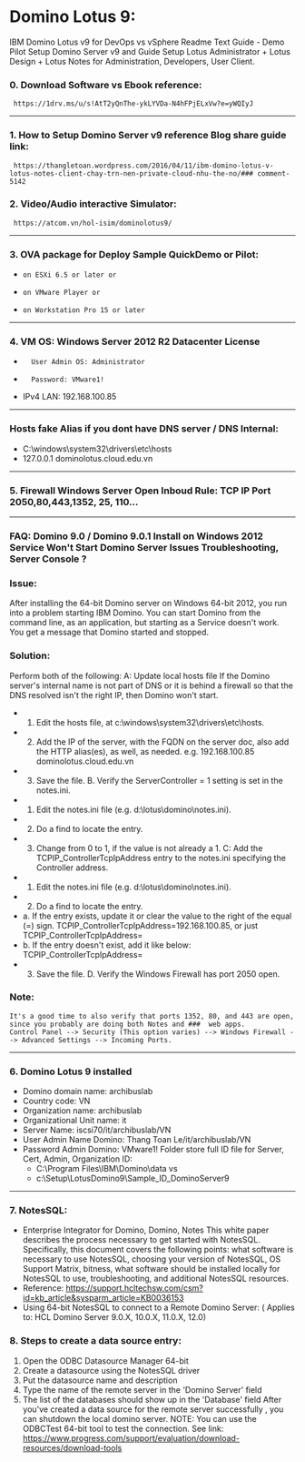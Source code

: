 # Domino Lotus 9:
 IBM Domino Lotus v9 for DevOps vs vSphere
 Readme Text Guide - Demo Pilot Setup Domino Server v9  and Guide Setup Lotus Administrator + Lotus Design + Lotus Notes  for Administration, Developers, User Client.
###  0. Download Software vs Ebook reference: 
     https://1drv.ms/u/s!AtT2yQnThe-ykLYVDa-N4hFPjELxVw?e=yWQIyJ
---
###  1. How to Setup Domino Server v9 reference Blog share guide link: 
     https://thangletoan.wordpress.com/2016/04/11/ibm-domino-lotus-v-lotus-notes-client-chay-trn-nen-private-cloud-nhu-the-no/### comment-5142
###  2. Video/Audio interactive Simulator: 
     https://atcom.vn/hol-isim/dominolotus9/
---
###  3. OVA package for Deploy Sample QuickDemo or Pilot: 
- 	  on ESXi 6.5 or later or 
- 	  on VMware Player or 
- 	  on Workstation Pro 15 or later  
--- 
###  4. VM OS: Windows Server 2012 R2 Datacenter License
-  		User Admin OS: Administrator
-  		Password: VMware1!
-    IPv4 LAN: 192.168.100.85
---
###  Hosts fake Alias if you dont have DNS server / DNS Internal:
-    C:\windows\system32\drivers\etc\hosts
-    127.0.0.1  dominolotus.cloud.edu.vn
--- 
###  5. Firewall Windows Server Open Inboud Rule: TCP IP Port 2050,80,443,1352, 25, 110...
---
###  FAQ: Domino 9.0 / Domino 9.0.1 Install on Windows 2012 Service Won't Start Domino Server Issues Troubleshooting, Server Console ?
### Issue:
  After installing the 64-bit Domino server on Windows 64-bit 2012, you run into a problem starting IBM Domino. You can 
  start Domino from the command line, as an application, but starting as a Service doesn't work. You get a message that Domino started and stopped.

###  Solution:
   Perform both of the following:
   A: Update local hosts file
   If the Domino server's internal name is not part of DNS or it is behind a firewall so that the DNS resolved isn't the 
   right IP, then Domino won't start.
-  1. Edit the hosts file, at c:\windows\system32\drivers\etc\hosts.
-  2. Add the IP of the server, with the FQDN on the server doc, also add the HTTP alias(es), as well, as needed.
  e.g. 192.168.100.85 dominolotus.cloud.edu.vn
-  3. Save the file.
   B. Verify the ServerController = 1 setting is set in the notes.ini.
-  1. Edit the notes.ini file (e.g. d:\lotus\domino\notes.ini).
-  2. Do a find to locate the entry.
-  3. Change from 0 to 1, if the value is not already a 1.
   C: Add the TCPIP_ControllerTcpIpAddress entry to the notes.ini specifying the Controller address.
-  1. Edit the notes.ini file (e.g. d:\lotus\domino\notes.ini).
-  2. Do a find to locate the entry.
-  a. If the entry exists, update it or clear the value to the right of the equal (=) sign.
  TCPIP_ControllerTcpIpAddress=192.168.100.85, or just TCPIP_ControllerTcpIpAddress=
-  b. If the entry doesn't exist, add it like below: TCPIP_ControllerTcpIpAddress=
-  3. Save the file.
   D. Verify the Windows Firewall has port 2050 open.
   
###  Note: 
    It's a good time to also verify that ports 1352, 80, and 443 are open, since you probably are doing both Notes and ###  web apps.
    Control Panel --> Security (This option varies) --> Windows Firewall --> Advanced Settings --> Incoming Ports.
---
###  6. Domino Lotus 9 installed
-  Domino domain name: archibuslab
-  Country code: VN
-  Organization name: archibuslab
-  Organizational Unit name: it
-  Server Name: iscsi70/it/archibuslab/VN
-  User Admin Name Domino: Thang Toan Le/it/archibuslab/VN
-  Password Admin Domino: VMware1!
   Folder store full ID file for Server, Cert, Admin, Organization ID: 
   + C:\Program Files\IBM\Domino\data vs 
   + c:\Setup\LotusDomino9\Sample_ID_DominoServer9
---
###  7. NotesSQL:
- Enterprise Integrator for Domino, Domino, Notes
This white paper describes the process necessary to get started with NotesSQL. Specifically, this document covers the following points: what software is necessary to use NotesSQL, choosing your version of NotesSQL, OS Support Matrix, bitness, what software should be installed locally for NotesSQL to use, troubleshooting, and additional NotesSQL resources.
- Reference: https://support.hcltechsw.com/csm?id=kb_article&sysparm_article=KB0036153
- Using 64-bit NotesSQL to connect to a Remote Domino Server:
( Applies to: HCL Domino Server 9.0.X, 10.0.X, 11.0.X, 12.0)

###  8. Steps to create a data source entry:
1. Open the ODBC Datasource Manager 64-bit
2. Create a datasource using the NotesSQL driver
3. Put the datasource name and description
4. Type the name of the remote server in the 'Domino Server' field
5. The list of the databases should show up in the 'Database' field
After you've created a data source for the remote server successfully , you can shutdown the local domino server.
NOTE: You can use the ODBCTest 64-bit tool to test the connection. 
See link: https://www.progress.com/support/evaluation/download-resources/download-tools